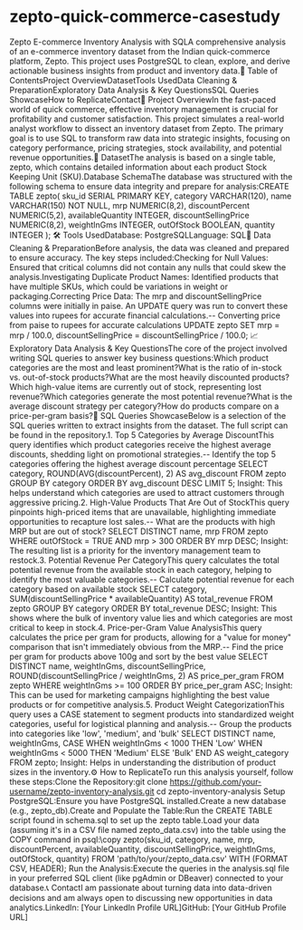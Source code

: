 # zepto-quick-commerce-casestudy

Zepto E-commerce Inventory Analysis with SQLA comprehensive analysis of an e-commerce inventory dataset from the Indian quick-commerce platform, Zepto. This project uses PostgreSQL to clean, explore, and derive actionable business insights from product and inventory data.📝 Table of ContentsProject OverviewDatasetTools UsedData Cleaning & PreparationExploratory Data Analysis & Key QuestionsSQL Queries ShowcaseHow to ReplicateContact🎯 Project OverviewIn the fast-paced world of quick commerce, effective inventory management is crucial for profitability and customer satisfaction. This project simulates a real-world analyst workflow to dissect an inventory dataset from Zepto. The primary goal is to use SQL to transform raw data into strategic insights, focusing on category performance, pricing strategies, stock availability, and potential revenue opportunities.💾 DatasetThe analysis is based on a single table, zepto, which contains detailed information about each product Stock Keeping Unit (SKU).Database SchemaThe database was structured with the following schema to ensure data integrity and prepare for analysis:CREATE TABLE zepto(
    sku_id SERIAL PRIMARY KEY,
    category VARCHAR(120),
    name VARCHAR(150) NOT NULL,
    mrp NUMERIC(8,2),
    discountPercent NUMERIC(5,2),
    availableQuantity INTEGER,
    discountSellingPrice NUMERIC(8,2),
    weightInGms INTEGER,
    outOfStock BOOLEAN,
    quantity INTEGER
);
🛠️ Tools UsedDatabase: PostgreSQLLanguage: SQL🧼 Data Cleaning & PreparationBefore analysis, the data was cleaned and prepared to ensure accuracy. The key steps included:Checking for Null Values: Ensured that critical columns did not contain any nulls that could skew the analysis.Investigating Duplicate Product Names: Identified products that have multiple SKUs, which could be variations in weight or packaging.Correcting Price Data: The mrp and discountSellingPrice columns were initially in paise. An UPDATE query was run to convert these values into rupees for accurate financial calculations.-- Converting price from paise to rupees for accurate calculations
UPDATE zepto
SET mrp = mrp / 100.0,
    discountSellingPrice = discountSellingPrice / 100.0;
📈 Exploratory Data Analysis & Key QuestionsThe core of the project involved writing SQL queries to answer key business questions:Which product categories are the most and least prominent?What is the ratio of in-stock vs. out-of-stock products?What are the most heavily discounted products?Which high-value items are currently out of stock, representing lost revenue?Which categories generate the most potential revenue?What is the average discount strategy per category?How do products compare on a price-per-gram basis?🚀 SQL Queries ShowcaseBelow is a selection of the SQL queries written to extract insights from the dataset. The full script can be found in the repository.1. Top 5 Categories by Average DiscountThis query identifies which product categories receive the highest average discounts, shedding light on promotional strategies.-- Identify the top 5 categories offering the highest average discount percentage
SELECT
    category,
    ROUND(AVG(discountPercent), 2) AS avg_discount
FROM
    zepto
GROUP BY
    category
ORDER BY
    avg_discount DESC
LIMIT 5;
Insight: This helps understand which categories are used to attract customers through aggressive pricing.2. High-Value Products That Are Out of StockThis query pinpoints high-priced items that are unavailable, highlighting immediate opportunities to recapture lost sales.-- What are the products with high MRP but are out of stock?
SELECT
    DISTINCT name,
    mrp
FROM
    zepto
WHERE
    outOfStock = TRUE AND mrp > 300
ORDER BY
    mrp DESC;
Insight: The resulting list is a priority for the inventory management team to restock.3. Potential Revenue Per CategoryThis query calculates the total potential revenue from the available stock in each category, helping to identify the most valuable categories.-- Calculate potential revenue for each category based on available stock
SELECT
    category,
    SUM(discountSellingPrice * availableQuantity) AS total_revenue
FROM
    zepto
GROUP BY
    category
ORDER BY
    total_revenue DESC;
Insight: This shows where the bulk of inventory value lies and which categories are most critical to keep in stock.4. Price-per-Gram Value AnalysisThis query calculates the price per gram for products, allowing for a "value for money" comparison that isn't immediately obvious from the MRP.-- Find the price per gram for products above 100g and sort by the best value
SELECT
    DISTINCT name,
    weightInGms,
    discountSellingPrice,
    ROUND(discountSellingPrice / weightInGms, 2) AS price_per_gram
FROM
    zepto
WHERE
    weightInGms >= 100
ORDER BY
    price_per_gram ASC;
Insight: This can be used for marketing campaigns highlighting the best value products or for competitive analysis.5. Product Weight CategorizationThis query uses a CASE statement to segment products into standardized weight categories, useful for logistical planning and analysis.-- Group the products into categories like 'low', 'medium', and 'bulk'
SELECT
    DISTINCT name,
    weightInGms,
    CASE
        WHEN weightInGms < 1000 THEN 'Low'
        WHEN weightInGms < 5000 THEN 'Medium'
        ELSE 'Bulk'
    END AS weight_category
FROM
    zepto;
Insight: Helps in understanding the distribution of product sizes in the inventory.⚙️ How to ReplicateTo run this analysis yourself, follow these steps:Clone the Repository:git clone https://github.com/your-username/zepto-inventory-analysis.git
cd zepto-inventory-analysis
Setup PostgreSQL:Ensure you have PostgreSQL installed.Create a new database (e.g., zepto_db).Create and Populate the Table:Run the CREATE TABLE script found in schema.sql to set up the zepto table.Load your data (assuming it's in a CSV file named zepto_data.csv) into the table using the COPY command in psql:\copy zepto(sku_id, category, name, mrp, discountPercent, availableQuantity, discountSellingPrice, weightInGms, outOfStock, quantity) FROM 'path/to/your/zepto_data.csv' WITH (FORMAT CSV, HEADER);
Run the Analysis:Execute the queries in the analysis.sql file in your preferred SQL client (like pgAdmin or DBeaver) connected to your database.📞 ContactI am passionate about turning data into data-driven decisions and am always open to discussing new opportunities in data analytics.LinkedIn: [Your LinkedIn Profile URL]GitHub: [Your GitHub Profile URL]
